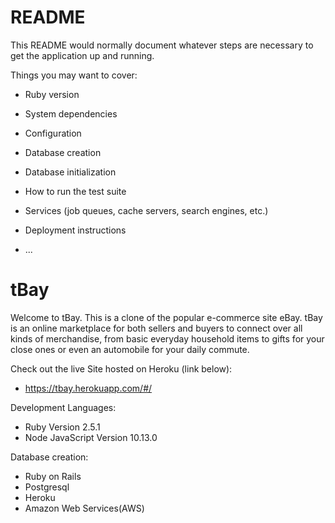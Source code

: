 # README

This README would normally document whatever steps are necessary to get the
application up and running.

Things you may want to cover:

* Ruby version

* System dependencies

* Configuration

* Database creation

* Database initialization

* How to run the test suite

* Services (job queues, cache servers, search engines, etc.)

* Deployment instructions

* ...

# tBay 

Welcome to tBay. This is a clone of the popular e-commerce site eBay. tBay is an online marketplace for both sellers and buyers to connect over all kinds of merchandise, from basic everyday household items to gifts for your close ones or even an automobile for your daily commute.  


Check out the live Site hosted on Heroku (link below): 
* https://tbay.herokuapp.com/#/    


Development Languages: 

* Ruby Version 2.5.1
* Node JavaScript Version 10.13.0

Database creation: 

* Ruby on Rails  
* Postgresql  
* Heroku 
* Amazon Web Services(AWS) 

